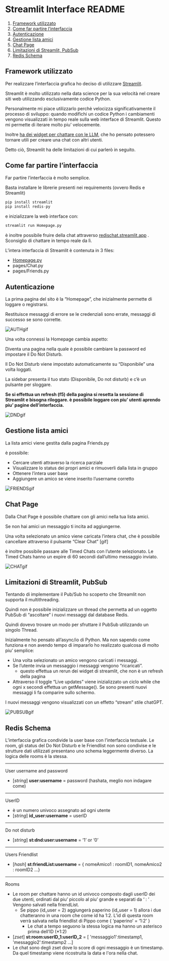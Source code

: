 # Streamlit Interface README

1. [Framework utilizzato](#framework-utilizzato)
2. [Come far partire l’interfaccia](#come-far-partire-l’interfaccia)
3. [Autenticazione](autenticazione)
5. [Gestione lista amici](#gestione-lista-amici)
6. [Chat Page](#chat-page)
7. [Limitazioni di Streamlit, PubSub](#limitazioni-di-streamlit,-pubsub)
8. [Redis Schema](#redis-schema)

## Framework utilizzato

Per realizzare l’interfaccia grafica ho deciso di utilizzare [Streamlit](https://streamlit.io/).

Streamlit è molto utilizzato nella data science per la sua velocità nel creare siti web utilizzando esclusivamente codice Python.

Personalmente mi piace utilizzarlo perchè velocizza significativamente il processo di sviluppo: quando modifichi un codice Python i cambiamenti vengono visualizzati in tempo reale sulla web interface di Streamlit. Questo mi permette di iterare molto piu’ velocemente.

Inoltre [ha dei widget per chattare con le LLM](https://docs.streamlit.io/develop/tutorials/llms/build-conversational-apps), che ho pensato potessero tornare utili per creare una chat con altri utenti.

Detto ciò, Streamlit ha delle limitazioni di cui parlerò in seguito.

## Come far partire l’interfaccia

Far partire l’interfaccia è molto semplice.

Basta installare le librerie presenti nei requirements (ovvero Redis e Streamlit)
```python
pip install streamlit
pip install redis-py
```
e inizializzare la web interface con:

```python
streamlit run Homepage.py
```

è inoltre possibile fruire della chat attraverso [redischat.streamlit.app](http://redischat.streamlit.app) . Sconsiglio di chattare in tempo reale da lì. 

L’intera interfaccia di Streamlit è contenuta in 3 files:

- [Homepage.py](http://Homepage.py)
- pages/Chat.py
- pages/Friends.py

## Autenticazione

La prima pagina del sito è la “Homepage”, che inizialmente permette di loggare o registrarsi.

Restituisce messaggi di errore se le credenziali sono errate, messaggi di successo se sono corrette. 

![AUTHgif](pages/readmegifs/auth.gif)

Una volta connessi la Homepage cambia aspetto:

Diventa una pagina nella quale è possibile cambiare la password ed impostare il Do Not Disturb.

Il Do Not Disturb viene impostato automaticamente su “Disponibile” una volta loggati. 

La sidebar presenta il tuo stato (Disponibile, Do not disturb) e c’è un pulsante per sloggare.

**Se si effettua un refresh (f5) della pagina si resetta la sessione di Streamlit e bisogna riloggare. è possibile loggare con piu’ utenti aprendo piu’ pagine dell’interfaccia.** 

![DNDgif](pages/readmegifs/dnd.gif)

## Gestione lista amici

La lista amici viene gestita dalla pagina Friends.py

è possibile:

- Cercare utenti attraverso la ricerca parziale 
- Visualizzare lo status dei propri amici e rimuoverli dalla lista in gruppo 
- Ottenere l’intera user base 
- Aggiungere un amico se viene inserito l’username corretto 

![FRIENDSgif](pages/readmegifs/friends.gif)

## Chat Page

Dalla Chat Page è possibile chattare con gli amici nella tua lista amici. 

Se non hai amici un messaggio ti incita ad aggiungerne. 

Una volta selezionato un amico viene caricata l’intera chat, che è possibile cancellare attraverso il pulsante “Clear Chat” [gif]

è inoltre possibile passare alle Timed Chats con l’utente selezionato. Le Timed Chats hanno un expire di 60 secondi dall’ultimo messaggio inviato.

![CHATgif](pages/readmegifs/chat.gif)

## Limitazioni di Streamlit, PubSub

Tentando di implementare il Pub/Sub ho scoperto che Streamlit non supporta il multithreading. 

Quindi non è possibile inizializzare un thread che permetta ad un oggetto PubSub di “ascoltare” i nuovi messaggi dal database Redis. 

Quindi dovevo trovare un modo per sfruttare il PubSub utilizzando un singolo Thread. 

Inizialmente ho pensato all’async/io di Python. Ma non sapendo come funziona e non avendo tempo di impararlo ho realizzato qualcosa di molto piu’ semplice:

- Una volta selezionato un amico vengono caricati i messaggi.
- Se l’utente invia un messaggio i messaggi vengono “ricaricati”.
    - questo effettua un rerun dei widget di streamlit, che non è un refresh della pagina
- Attraverso il toggle “Live updates” viene inizializzato un ciclo while che ogni x secondi effettua un getMessage(). Se sono presenti nuovi messaggi li fa comparire sullo schermo.

I nuovi messaggi vengono visualizzati con un effetto “stream” stile chatGPT.

![PUBSUBgif](pages/readmegifs/pubsub.gif)

## Redis Schema

L’interfaccia grafica condivide la user base con l’interfaccia testuale. Le room, gli status del Do Not Disturb e le Friendlist non sono condivise e le strutture dati utilizzati presentano uno schema leggermente diverso. La logica delle rooms è la stessa. 

---

User username and password

- [*string*] **user:username** = password (hashata, meglio non indagare come)

---

UserID

- è un numero univoco assegnato ad ogni utente
- [*string*] **id_user:username** = userID

---

Do not disturb

- [*string*] **st:dnd:user:username** = ‘1’ or ‘0’

---

Users Friendlist

- [*hash*] **st:friendList:username** = { nomeAmico1 : roomID1, nomeAmico2 : roomID2 …}

---

Rooms 

- Le room per chattare hanno un id univoco composto dagli userID dei due utenti, ordinati dal piu’ piccolo al piu’ grande e separati da ‘ : ’ . Vengono salvati nella friendList.
    - Se pippo (id_user = 2) aggiungerà paperino (id_user = 1) allora i due chatteranno in una room che come id ha 1:2. L’id di questa room verrà salvata nella friendlist di Pippo come { ‘paperino’ = ‘1:2’ }
        - Le chat a tempo seguono la stessa logica ma hanno un asterisco prima dell’ID (*1:2)
- [*zset*] **st:room:userID_1:userID_2** = [ 'messaggio1':timestamp1, 'messaggio2':timestamp2 ...]
- Le chat sono degli zset dove lo score di ogni messaggio è un timestamp. Da quel timestamp viene ricostruita la data e l'ora nella chat.
